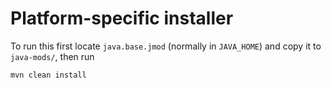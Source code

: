 Platform-specific installer
===========================

To run this first locate `java.base.jmod` (normally in `JAVA_HOME`) and copy it 
to `java-mods/`, then run

    mvn clean install
